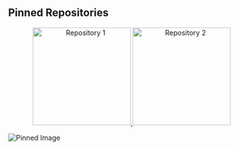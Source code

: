 ## Pinned Repositories
<p align="center">
  <a href="https://github.com/user-attachments/assets/2e4737ac-e92a-422b-90f8-aa0f9d1cf628">
    <img src="https://github.com/user-attachments/assets/2e4737ac-e92a-422b-90f8-aa0f9d1cf628" alt="Repository 1" width="200"/>
  </a>
  <a href="https://github.com/user-attachments/assets/2e4737ac-e92a-422b-90f8-aa0f9d1cf628">
    <img src="https://github.com/user-attachments/assets/2e4737ac-e92a-422b-90f8-aa0f9d1cf628" alt="Repository 2" width="200"/>
  </a>
</p>

![Pinned Image](https://github.com/user-attachments/assets/2e4737ac-e92a-422b-90f8-aa0f9d1cf628)
